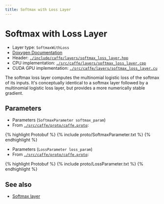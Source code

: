 ```yaml
---
title: Softmax with Loss Layer
---
```


# Softmax with Loss Layer

* Layer type: `SoftmaxWithLoss`
* [Doxygen Documentation](http://caffe.berkeleyvision.org/doxygen/classcaffe_1_1SoftmaxWithLossLayer.html)
* Header: [`./include/caffe/layers/softmax_loss_layer.hpp`](https://github.com/BVLC/caffe/blob/master/include/caffe/layers/softmax_loss_layer.hpp)
* CPU implementation: [`./src/caffe/layers/softmax_loss_layer.cpp`](https://github.com/BVLC/caffe/blob/master/src/caffe/layers/softmax_loss_layer.cpp)
* CUDA GPU implementation: [`./src/caffe/layers/softmax_loss_layer.cu`](https://github.com/BVLC/caffe/blob/master/src/caffe/layers/softmax_loss_layer.cu)

The softmax loss layer computes the multinomial logistic loss of the softmax of its inputs. It's conceptually identical to a softmax layer followed by a multinomial logistic loss layer, but provides a more numerically stable gradient.

## Parameters

* Parameters (`SoftmaxParameter softmax_param`)
* From [`./src/caffe/proto/caffe.proto`](https://github.com/BVLC/caffe/blob/master/src/caffe/proto/caffe.proto):

{% highlight Protobuf %}
{% include proto/SoftmaxParameter.txt %}
{% endhighlight %}

* Parameters (`LossParameter loss_param`)
* From [`./src/caffe/proto/caffe.proto`](https://github.com/BVLC/caffe/blob/master/src/caffe/proto/caffe.proto):

{% highlight Protobuf %}
{% include proto/LossParameter.txt %}
{% endhighlight %}

## See also

* [Softmax layer](softmax.html)
